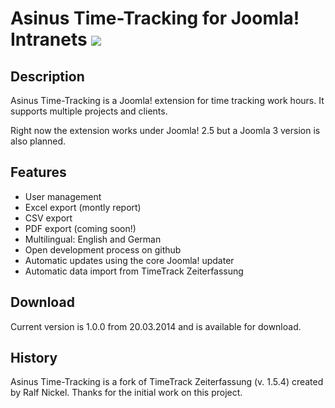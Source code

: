 # Asinus Time-Tracking for Joomla! Intranets ![](https://img.shields.io/badge/maintained%3F-no!-red.svg?style=flat)

## Description ##
Asinus Time-Tracking is a Joomla! extension for time tracking work hours. It supports multiple projects and clients.

Right now the extension works under Joomla! 2.5 but a Joomla 3 version is also planned.

## Features ##

- User management
- Excel export (montly report)
- CSV export
- PDF export (coming soon!)
- Multilingual: English and German
- Open development process on github
- Automatic updates using the core Joomla! updater
- Automatic data import from TimeTrack Zeiterfassung

## Download ##

Current version is 1.0.0 from 20.03.2014 and is available for download.

## History ##

Asinus Time-Tracking is a fork of TimeTrack Zeiterfassung (v. 1.5.4) created by Ralf Nickel. Thanks for the initial work on this project.
